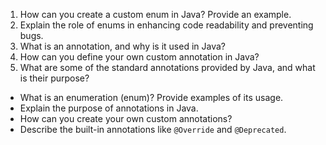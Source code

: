 1. How can you create a custom enum in Java? Provide an example.
2. Explain the role of enums in enhancing code readability and preventing bugs.
3. What is an annotation, and why is it used in Java?
4. How can you define your own custom annotation in Java?
5. What are some of the standard annotations provided by Java, and what is their purpose?

- What is an enumeration (enum)? Provide examples of its usage.
- Explain the purpose of annotations in Java.
- How can you create your own custom annotations?
- Describe the built-in annotations like `@Override` and `@Deprecated`.
